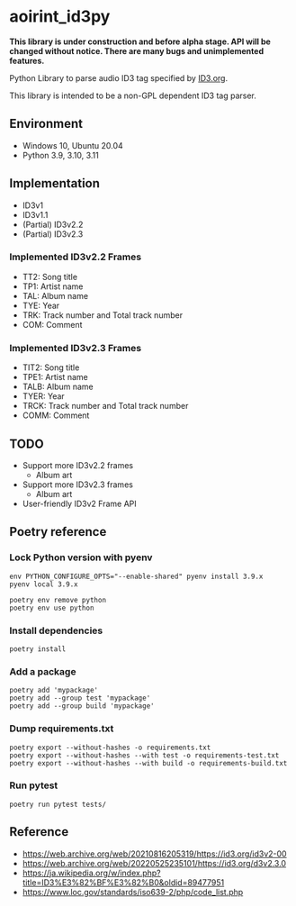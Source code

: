 # aoirint_id3py

**This library is under construction and before alpha stage. API will be changed without notice. There are many bugs and unimplemented features.**

Python Library to parse audio ID3 tag specified by [ID3.org](https://id3.org).

This library is intended to be a non-GPL dependent ID3 tag parser.

## Environment

- Windows 10, Ubuntu 20.04
- Python 3.9, 3.10, 3.11


## Implementation

- ID3v1
- ID3v1.1
- (Partial) ID3v2.2
- (Partial) ID3v2.3

### Implemented ID3v2.2 Frames

- TT2: Song title
- TP1: Artist name
- TAL: Album name
- TYE: Year
- TRK: Track number and Total track number
- COM: Comment

### Implemented ID3v2.3 Frames

- TIT2: Song title
- TPE1: Artist name
- TALB: Album name
- TYER: Year
- TRCK: Track number and Total track number
- COMM: Comment

## TODO

- Support more ID3v2.2 frames
  - Album art
- Support more ID3v2.3 frames
  - Album art
- User-friendly ID3v2 Frame API

## Poetry reference

### Lock Python version with pyenv

```shell
env PYTHON_CONFIGURE_OPTS="--enable-shared" pyenv install 3.9.x
pyenv local 3.9.x

poetry env remove python
poetry env use python
```

### Install dependencies

```shell
poetry install
```

### Add a package
```
poetry add 'mypackage'
poetry add --group test 'mypackage'
poetry add --group build 'mypackage'
```

### Dump requirements.txt

```shell
poetry export --without-hashes -o requirements.txt
poetry export --without-hashes --with test -o requirements-test.txt
poetry export --without-hashes --with build -o requirements-build.txt
```

### Run pytest

```shell
poetry run pytest tests/
```

## Reference

- <https://web.archive.org/web/20210816205319/https://id3.org/id3v2-00>
- <https://web.archive.org/web/20220525235101/https://id3.org/d3v2.3.0>
- <https://ja.wikipedia.org/w/index.php?title=ID3%E3%82%BF%E3%82%B0&oldid=89477951>
- <https://www.loc.gov/standards/iso639-2/php/code_list.php>

